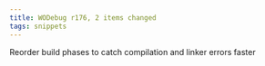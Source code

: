 ```yaml
---
title: WODebug r176, 2 items changed
tags: snippets
---
```


Reorder build phases to catch compilation and linker errors faster
